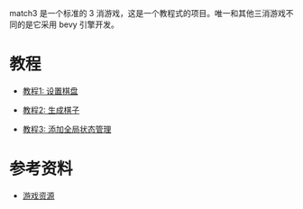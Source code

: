 match3 是一个标准的 3 消游戏，这是一个教程式的项目。唯一和其他三消游戏不同的是它采用 bevy 引擎开发。

# 教程
- [教程1: 设置棋盘](!https://taftcreates.itch.io/match-3-assets/download/eyJleHBpcmVzIjoxNzQ0MTExNDE3LCJpZCI6Mjg2MTI0fQ%3d%3d%2eASxTrW9iKYzUt1u3S0q38AIWzRU%3d)

- [教程2: 生成棋子](!https://taftcreates.itch.io/match-3-assets/download/eyJleHBpcmVzIjoxNzQ0MTExNDE3LCJpZCI6Mjg2MTI0fQ%3d%3d%2eASxTrW9iKYzUt1u3S0q38AIWzRU%3d)

- [教程3: 添加全局状态管理](!https://taftcreates.itch.io/match-3-assets/download/eyJleHBpcmVzIjoxNzQ0MTExNDE3LCJpZCI6Mjg2MTI0fQ%3d%3d%2eASxTrW9iKYzUt1u3S0q38AIWzRU%3d)


# 参考资料

- [游戏资源](!https://taftcreates.itch.io/match-3-assets/download/eyJleHBpcmVzIjoxNzQ0MTExNDE3LCJpZCI6Mjg2MTI0fQ%3d%3d%2eASxTrW9iKYzUt1u3S0q38AIWzRU%3d)
